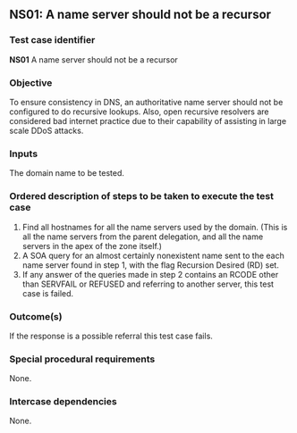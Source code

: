 ## NS01: A name server should not be a recursor

### Test case identifier
**NS01** A name server should not be a recursor

### Objective

To ensure consistency in DNS, an authoritative name server should not be
configured to do recursive lookups. Also, open recursive resolvers are
considered bad internet practice due to their capability of assisting in
large scale DDoS attacks.

### Inputs

The domain name to be tested.

### Ordered description of steps to be taken to execute the test case

1. Find all hostnames for all the name servers used by the domain.
   (This is all the name servers from the parent delegation, and all the
   name servers in the apex of the zone itself.)
2. A SOA query for an almost certainly nonexistent name sent to the each
   name server found in step 1, with the flag Recursion Desired (RD) set.
3. If any answer of the queries made in step 2 contains an RCODE other than
   SERVFAIL or REFUSED and referring to another server, this test case is
   failed.

### Outcome(s)

If the response is a possible referral this test case fails.

### Special procedural requirements

None.

### Intercase dependencies

None.

